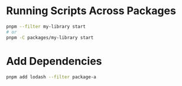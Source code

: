 # Running Scripts Across Packages

```bash
pnpm --filter my-library start
# or
pnpm -C packages/my-library start
```

# Add Dependencies

```bash
pnpm add lodash --filter package-a
```


